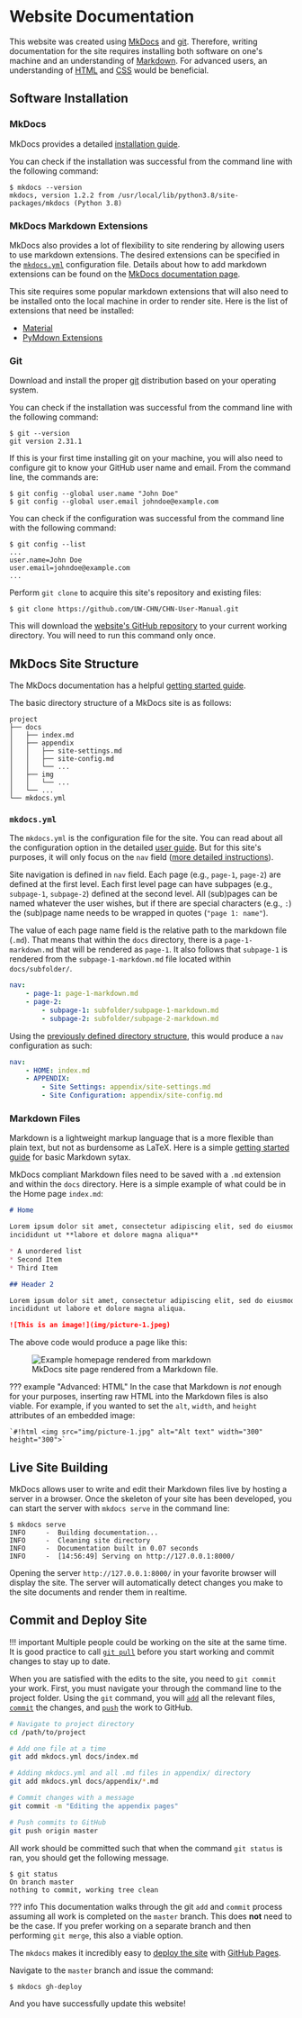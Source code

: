 # Website Documentation

This website was created using [MkDocs](https://www.mkdocs.org/) and [git](https://git-scm.com/). Therefore, writing documentation for the site requires installing both software on one's machine and an understanding of [Markdown](https://www.markdownguide.org/). For advanced users, an understanding of [HTML](https://developer.mozilla.org/en-US/docs/Web/HTML) and [CSS](https://developer.mozilla.org/en-US/docs/Web/CSS) would be beneficial.

## Software Installation

### MkDocs

MkDocs provides a detailed [installation guide](https://www.mkdocs.org/user-guide/installation/).

You can check if the installation was successful from the command line with the following command:

```shell
$ mkdocs --version
mkdocs, version 1.2.2 from /usr/local/lib/python3.8/site-packages/mkdocs (Python 3.8)
```

### MkDocs Markdown Extensions

MkDocs also provides a lot of flexibility to site rendering by allowing users to use markdown extensions. The desired extensions can be specified in the [`mkdocs.yml`](#mkdocsyml) configuration file. Details about how to add markdown extensions can be found on the [MkDocs documentation page](https://www.mkdocs.org/user-guide/configuration/#markdown_extensions).

This site requires some popular markdown extensions that will also need to be installed onto the local machine in order to render site. Here is the list of extensions that need be installed:

* [Material](https://squidfunk.github.io/mkdocs-material/getting-started/)
* [PyMdown Extensions](https://facelessuser.github.io/pymdown-extensions/installation/)

### Git

Download and install the proper [git](https://git-scm.com/downloads) distribution based on your operating system.

You can check if the installation was successful from the command line with the following command:

```shell
$ git --version
git version 2.31.1
```

If this is your first time installing git on your machine, you will also need to configure git to know your GitHub user name and email. From the command line, the commands are:

```shell
$ git config --global user.name "John Doe"
$ git config --global user.email johndoe@example.com
```

You can check if the configuration was successful from the command line with the following command:

```shell
$ git config --list
...
user.name=John Doe
user.email=johndoe@example.com
...
```

Perform `git clone` to acquire this site's repository and existing files:

```shell
$ git clone https://github.com/UW-CHN/CHN-User-Manual.git
```

This will download the [website's GitHub repository](https://github.com/UW-CHN/CHN-User-Manual) to your current working directory. You will need to run this command only once.

## MkDocs Site Structure

The MkDocs documentation has a helpful [getting started guide](https://www.mkdocs.org/getting-started/?#getting-started-with-mkdocs).

The basic directory structure of a MkDocs site is as follows:

```plaintext
project
├── docs
│   ├── index.md
│   ├── appendix
│   │   ├── site-settings.md
│   │   ├── site-config.md
│   │   └── ...
│   ├── img
│   │   └── ...
│   └── ...
└── mkdocs.yml
```

### `mkdocs.yml`

The `mkdocs.yml` is the configuration file for the site. You can read about all the configuration option in the detailed [user guide](https://www.mkdocs.org/user-guide/configuration/). But for this site's purposes, it will only focus on the `nav` field ([more detailed instructions](https://www.mkdocs.org/user-guide/writing-your-docs/#configure-pages-and-navigation)).

Site navigation is defined in `nav` field. Each page (e.g., `page-1`, `page-2`) are defined at the first level. Each first level page can have subpages (e.g., `subpage-1`, `subpage-2`) defined at the second level. All (sub)pages can be named whatever the user wishes, but if there are special characters (e.g., `:`) the (sub)page name needs to be wrapped in quotes (`"page 1: name"`).

The value of each page name field is the relative path to the markdown file (`.md`). That means that within the `docs` directory, there is a `page-1-markdown.md` that will be rendered as `page-1`. It also follows that `subpage-1` is rendered from the `subpage-1-markdown.md` file located within `docs/subfolder/`.

```yaml
nav:
    - page-1: page-1-markdown.md
    - page-2:
        - subpage-1: subfolder/subpage-1-markdown.md
        - subpage-2: subfolder/subpage-2-markdown.md
```

Using the [previously defined directory structure](#mkdocs-site-structure), this would produce a `nav` configuration as such:

```yaml
nav:
    - HOME: index.md
    - APPENDIX:
        - Site Settings: appendix/site-settings.md
        - Site Configuration: appendix/site-config.md
```

### Markdown Files

Markdown is a lightweight markup language that is a more flexible than plain text, but not as burdensome as LaTeX. Here is a simple [getting started guide](https://www.markdownguide.org/basic-syntax/) for basic Markdown sytax.

MkDocs compliant Markdown files need to be saved with a `.md` extension and within the `docs` directory. Here is a simple example of what could be in the Home page `index.md`:

```md
# Home

Lorem ipsum dolor sit amet, consectetur adipiscing elit, sed do eiusmod tempor
incididunt ut **labore et dolore magna aliqua**

* A unordered list
* Second Item
* Third Item

## Header 2

Lorem ipsum dolor sit amet, consectetur adipiscing elit, sed do eiusmod tempor
incididunt ut labore et dolore magna aliqua.

![This is an image!](img/picture-1.jpeg)
```

The above code would produce a page like this:

<figure class="double-border">
    <img src="../../img/picture-1.jpg" alt="Example homepage rendered from markdown">
    <figcaption class="margin-1em">
    MkDocs site page rendered from a Markdown file.
    </figcaption>
</figure>

??? example "Advanced: HTML"
    In the case that Markdown is *not* enough for your purposes, inserting raw HTML into the Markdown files is also viable. For example, if you wanted to set the `alt`, `width`, and `height` attributes of an embedded image:

    `#!html <img src="img/picture-1.jpg" alt="Alt text" width="300" height="300">`

## Live Site Building

MkDocs allows user to write and edit their Markdown files live by hosting a server in a browser. Once the skeleton of your site has been developed, you can start the server with `mkdocs serve` in the command line:

```shell
$ mkdocs serve
INFO     -  Building documentation...
INFO     -  Cleaning site directory
INFO     -  Documentation built in 0.07 seconds
INFO     -  [14:56:49] Serving on http://127.0.0.1:8000/
```

Opening the server `http://127.0.0.1:8000/` in your favorite browser will display the site. The server will automatically detect changes you make to the site documents and render them in realtime.

## Commit and Deploy Site

!!! important
    Multiple people could be working on the site at the same time. It is good practice to call [`git pull`](https://www.atlassian.com/git/tutorials/syncing/git-pull) before you start working and commit changes to stay up to date.

When you are satisfied with the edits to the site, you need to `git commit` your work. First, you must navigate your through the command line to the project folder. Using the `git` command, you will [`add`](https://www.atlassian.com/git/tutorials/saving-changes) all the relevant files, [`commit`](https://www.atlassian.com/git/tutorials/saving-changes/git-commit) the changes, and [`push`](https://www.atlassian.com/git/tutorials/syncing/git-push) the work to GitHub.

```bash
# Navigate to project directory
cd /path/to/project

# Add one file at a time
git add mkdocs.yml docs/index.md

# Adding mkdocs.yml and all .md files in appendix/ directory
git add mkdocs.yml docs/appendix/*.md

# Commit changes with a message
git commit -m "Editing the appendix pages"

# Push commits to GitHub
git push origin master
```

All work should be committed such that when the command `git status` is ran, you should get the following message.

```shell
$ git status
On branch master
nothing to commit, working tree clean
```

??? info
    This documentation walks through the git `add` and `commit` process assuming all work is completed on the `master` branch. This does **not** need to be the case. If you prefer working on a separate branch and then performing `git merge`, this also a viable option.


The `mkdocs` makes it incredibly easy to [deploy the site](https://www.mkdocs.org/user-guide/deploying-your-docs/) with [GitHub Pages](https://pages.github.com/).

Navigate to the `master` branch and issue the command:

```shell
$ mkdocs gh-deploy
```

And you have successfully update this website!